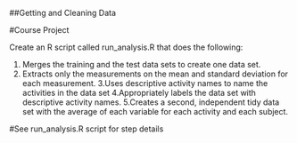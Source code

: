 ##Getting and Cleaning Data

#Course Project

Create an R script called run_analysis.R that does the following:

1. Merges the training and the test data sets to create one data set.
2. Extracts only the measurements on the mean and standard deviation for each measurement.
3.Uses descriptive activity names to name the activities in the data set
4.Appropriately labels the data set with descriptive activity names.
5.Creates a second, independent tidy data set with the average of each variable for each activity and each subject.

#See run_analysis.R script for step details 
